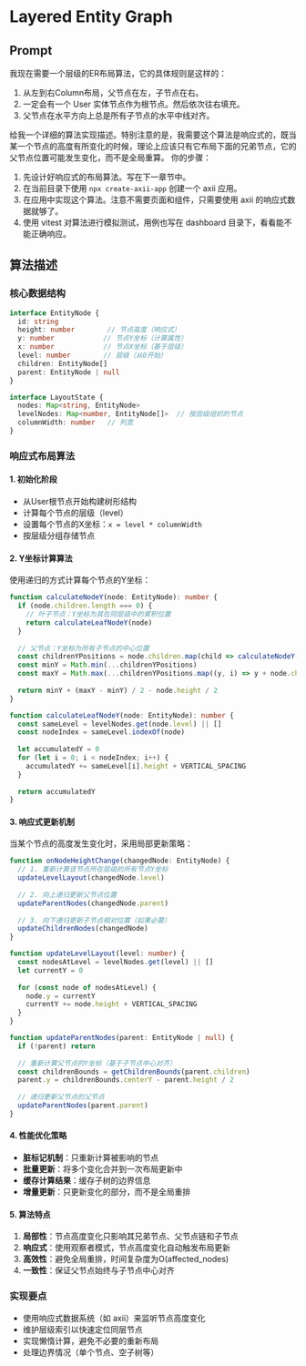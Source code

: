 # Layered Entity Graph

## Prompt

我现在需要一个层级的ER布局算法，它的具体规则是这样的：
1. 从左到右Column布局，父节点在左，子节点在右。
2. 一定会有一个 User 实体节点作为根节点。然后依次往右填充。
3. 父节点在水平方向上总是所有子节点的水平中线对齐。

给我一个详细的算法实现描述。特别注意的是，我需要这个算法是响应式的，既当某一个节点的高度有所变化的时候，理论上应该只有它布局下面的兄弟节点，它的父节点位置可能发生变化，而不是全局重算。
你的步骤：
1. 先设计好响应式的布局算法。写在下一章节中。
2. 在当前目录下使用 `npx create-axii-app` 创建一个 axii 应用。
3. 在应用中实现这个算法。注意不需要页面和组件，只需要使用 axii 的响应式数据就够了。
4. 使用 vitest 对算法进行模拟测试，用例也写在 dashboard 目录下，看看能不能正确响应。

## 算法描述

### 核心数据结构

```typescript
interface EntityNode {
  id: string
  height: number        // 节点高度（响应式）
  y: number            // 节点Y坐标（计算属性）
  x: number            // 节点X坐标（基于层级）
  level: number        // 层级（从0开始）
  children: EntityNode[]
  parent: EntityNode | null
}

interface LayoutState {
  nodes: Map<string, EntityNode>
  levelNodes: Map<number, EntityNode[]>  // 按层级组织的节点
  columnWidth: number   // 列宽
}
```

### 响应式布局算法

#### 1. 初始化阶段
- 从User根节点开始构建树形结构
- 计算每个节点的层级（level）
- 设置每个节点的X坐标：`x = level * columnWidth`
- 按层级分组存储节点

#### 2. Y坐标计算算法
使用递归的方式计算每个节点的Y坐标：

```typescript
function calculateNodeY(node: EntityNode): number {
  if (node.children.length === 0) {
    // 叶子节点：Y坐标为其在同层级中的累积位置
    return calculateLeafNodeY(node)
  }
  
  // 父节点：Y坐标为所有子节点的中心位置
  const childrenYPositions = node.children.map(child => calculateNodeY(child))
  const minY = Math.min(...childrenYPositions)
  const maxY = Math.max(...childrenYPositions.map((y, i) => y + node.children[i].height))
  
  return minY + (maxY - minY) / 2 - node.height / 2
}

function calculateLeafNodeY(node: EntityNode): number {
  const sameLevel = levelNodes.get(node.level) || []
  const nodeIndex = sameLevel.indexOf(node)
  
  let accumulatedY = 0
  for (let i = 0; i < nodeIndex; i++) {
    accumulatedY += sameLevel[i].height + VERTICAL_SPACING
  }
  
  return accumulatedY
}
```

#### 3. 响应式更新机制
当某个节点的高度发生变化时，采用局部更新策略：

```typescript
function onNodeHeightChange(changedNode: EntityNode) {
  // 1. 重新计算该节点所在层级的所有节点Y坐标
  updateLevelLayout(changedNode.level)
  
  // 2. 向上递归更新父节点位置
  updateParentNodes(changedNode.parent)
  
  // 3. 向下递归更新子节点相对位置（如果必要）
  updateChildrenNodes(changedNode)
}

function updateLevelLayout(level: number) {
  const nodesAtLevel = levelNodes.get(level) || []
  let currentY = 0
  
  for (const node of nodesAtLevel) {
    node.y = currentY
    currentY += node.height + VERTICAL_SPACING
  }
}

function updateParentNodes(parent: EntityNode | null) {
  if (!parent) return
  
  // 重新计算父节点的Y坐标（基于子节点中心对齐）
  const childrenBounds = getChildrenBounds(parent.children)
  parent.y = childrenBounds.centerY - parent.height / 2
  
  // 递归更新父节点的父节点
  updateParentNodes(parent.parent)
}
```

#### 4. 性能优化策略
- **脏标记机制**：只重新计算被影响的节点
- **批量更新**：将多个变化合并到一次布局更新中
- **缓存计算结果**：缓存子树的边界信息
- **增量更新**：只更新变化的部分，而不是全局重排

#### 5. 算法特点
1. **局部性**：节点高度变化只影响其兄弟节点、父节点链和子节点
2. **响应式**：使用观察者模式，节点高度变化自动触发布局更新
3. **高效性**：避免全局重排，时间复杂度为O(affected_nodes)
4. **一致性**：保证父节点始终与子节点中心对齐

### 实现要点
- 使用响应式数据系统（如 axii）来监听节点高度变化
- 维护层级索引以快速定位同层节点
- 实现懒惰计算，避免不必要的重新布局
- 处理边界情况（单个节点、空子树等）